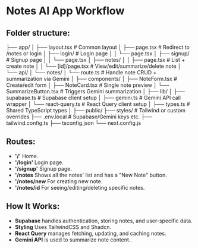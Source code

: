 # Notes AI App Workflow

## **Folder structure**:
├── app/
│   ├── layout.tsx                  # Common layout
│   ├── page.tsx                    # Redirect to /notes or login
│   ├── login/                      # Login page
│   │   └── page.tsx
│   ├── signup/                     # Signup page
│   │   └── page.tsx
│   ├── notes/
│   │   ├── page.tsx                # List + create note
│   │   └── [id]/page.tsx           # View/edit/summarize/delete note
│   └── api/
│       └── notes/
│           └── route.ts            # Handle note CRUD + summarization via Gemini
│
├── components/
│   ├── NoteForm.tsx                # Create/edit form
│   ├── NoteCard.tsx                # Single note preview
│   └── SummarizeButton.tsx         # Triggers Gemini summarization
│
├── lib/
│   ├── supabase.ts                 # Supabase client setup
│   ├── gemini.ts                   # Gemini API call wrapper
│   └── react-query.ts              # React Query client setup
│
├── types.ts                        # Shared TypeScript types
│
├── public/
├── styles/                         # Tailwind or custom overrides
├── .env.local                      # Supabase/Gemini keys etc.
├── tailwind.config.ts
├── tsconfig.json
└── next.config.js

## **Routes**:
   - **'/'** Home.
   - **'/login'** Login page.
   - **'/signup'** Signup page.
   - **'/notes** Shows all the notes' list and has a "New Note" button.
   - **'/notes/new** For creating new note.
   - **'/notes/id** For seeing/editing/deleting specific notes.



## **How It Works**:
   - **Supabase** handles authentication, storing notes, and user-specific data.
   - **Styling** Uses TailwindCSS and Shadcn.
   - **React Query** manages fetching, updating, and caching notes.
   - **Gemini API** is used to summarize note content..
